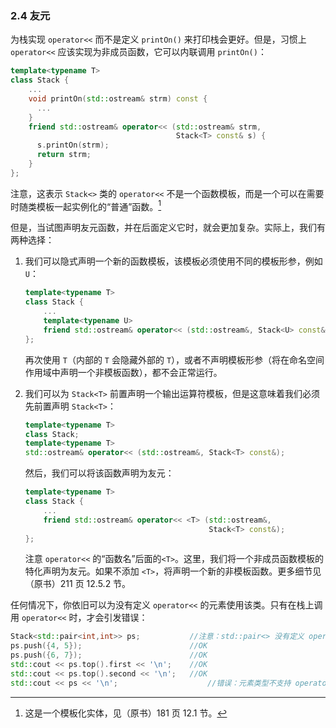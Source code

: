 ### 2.4    友元

为栈实现 `operator<<` 而不是定义 `printOn()` 来打印栈会更好。但是，习惯上 `operator<<` 应该实现为非成员函数，它可以内联调用 `printOn()`：

```c++
template<typename T>
class Stack {
    ...
    void printOn(std::ostream& strm) const {
      ...
    }
    friend std::ostream& operator<< (std::ostream& strm,
                                     Stack<T> const& s) {
      s.printOn(strm);
      return strm;
    }
};
```

注意，这表示 `Stack<>` 类的 `operator<<` 不是一个函数模板，而是一个可以在需要时随类模板一起实例化的“普通”函数。[^2]

[^2]:这是一个模板化实体，见（原书）181 页 12.1 节。

但是，当试图声明友元函数，并在后面定义它时，就会更加复杂。实际上，我们有两种选择：

1. 我们可以隐式声明一个新的函数模板，该模板必须使用不同的模板形参，例如 `U`：

   ```c++
   template<typename T>
   class Stack {
       ...
       template<typename U>
       friend std::ostream& operator<< (std::ostream&, Stack<U> const&);
   };
   ```

   再次使用 `T`（内部的 `T` 会隐藏外部的 `T`），或者不声明模板形参（将在命名空间作用域中声明一个非模板函数），都不会正常运行。

2. 我们可以为 `Stack<T>` 前置声明一个输出运算符模板，但是这意味着我们必须先前置声明 `Stack<T>`：

   ```c++
   template<typename T>
   class Stack;
   template<typename T>
   std::ostream& operator<< (std::ostream&, Stack<T> const&);
   ```

   然后，我们可以将该函数声明为友元：

   ```c++
   template<typename T>
   class Stack {
       ...
       friend std::ostream& operator<< <T> (std::ostream&,
                                            Stack<T> const&);
   };
   ```

   注意 `operator<<` 的“函数名”后面的`<T>`。这里，我们将一个非成员函数模板的特化声明为友元。如果不添加 `<T>`，将声明一个新的非模板函数。更多细节见（原书）211 页 12.5.2 节。

任何情况下，你依旧可以为没有定义 `operator<<` 的元素使用该类。只有在栈上调用 `operator<<` 时，才会引发错误：

```c++
Stack<std::pair<int,int>> ps;           //注意：std::pair<> 没有定义 operator<<
ps.push({4, 5});                        //OK
ps.push({6, 7});                        //OK
std::cout << ps.top().first << '\n';    //OK
std::cout << ps.top().second << '\n';   //OK
std::cout << ps << '\n';		            //错误：元素类型不支持 operator<<
```


